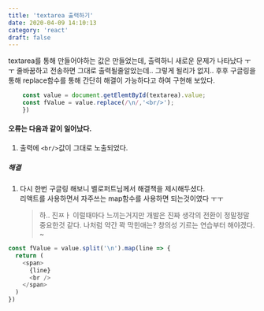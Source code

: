 ```yaml
---
title: 'textarea 출력하기'
date: 2020-04-09 14:10:13
category: 'react'
draft: false
---
```


textarea를 통해 만들어야하는 값은 만들었는데, 출력하니 새로운 문제가 나타났다 ㅜㅜ
줄바꿈하고 전송하면 그대로 출력될줄알았는데.. 그렇게 될리가 없지.. 후후
구글링을 통해 replace함수를 통해 간단히 해결이 가능하다고 하여 구현해 보았다.

```javascript
    const value = document.getElemtById(textarea).value;
    const fValue = value.replace(/\n/,'<br/>');
    })

```

#### 오류는 다음과 같이 일어났다.

1. 출력에 `<br/>`값이 그대로 노출되었다.

##### 해결

1. 다시 한번 구글링 해보니 벨로퍼트님께서 해결책을 제시해두셨다. <br>
   리액트를 사용하면서 자주쓰는 map함수를 사용하면 되는것이였다 ㅜㅜ
   > 하.. 진ㅉㅏ 이럴때마다 느끼는거지만 개발은 진짜 생각의 전환이 정말정말 중요한것 같다.
   > 나처럼 약간 꽉 막힌애는? 창의성 기르는 연습부터 해야겠다. ~

```javascript
const fValue = value.split('\n').map(line => {
  return (
    <span>
      {line}
      <br />
    </span>
  )
})
```

